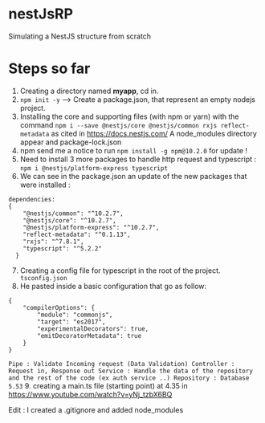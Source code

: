 # nestJsRP
Simulating a NestJS structure from scratch

# Steps so far
1. Creating a directory named **myapp**, cd in.
2. ``npm init -y``  --> Create a package.json, that represent an empty nodejs project.
3. Installing the core and supporting files (with npm or yarn) with the command ``npm i --save @nestjs/core @nestjs/common rxjs reflect-metadata`` as cited in https://docs.nestjs.com/ A node_modules directory appear and package-lock.json
4. npm send me a notice to run ``npm install -g npm@10.2.0`` for update !
5. Need to install 3 more packages to handle http request and typescript : ``npm i @nestjs/platform-express typescript``
6. We can see in the package.json an update of the new packages that were installed :
```
dependencies:
{
    "@nestjs/common": "^10.2.7",
    "@nestjs/core": "^10.2.7",
    "@nestjs/platform-express": "^10.2.7",
    "reflect-metadata": "^0.1.13",
    "rxjs": "^7.8.1",
    "typescript": "^5.2.2"
  }
```
7. Creating a config file for typescript in the root of the project. `` tsconfig.json``
8. He pasted inside a basic configuration that go as follow:
```
{
    "compilerOptions": {
        "module": "commonjs",
        "target": "es2017",
        "experimentalDecorators": true,
        "emitDecoratorMetadata": true
    }
}
```
``
Pipe : Validate Incoming request (Data Validation)
Controller : Request in, Response out
Service : Handle the data of the repository and the rest of the code (ex auth service ..)
Repository : Database 
5.53
``
9. creating a main.ts file (starting point)
at 4.35 in https://www.youtube.com/watch?v=yNj_tzbX6BQ

Edit : I created a .gitignore and added node_modules